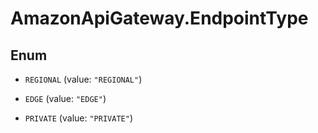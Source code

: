 # AmazonApiGateway.EndpointType

## Enum


* `REGIONAL` (value: `"REGIONAL"`)

* `EDGE` (value: `"EDGE"`)

* `PRIVATE` (value: `"PRIVATE"`)


